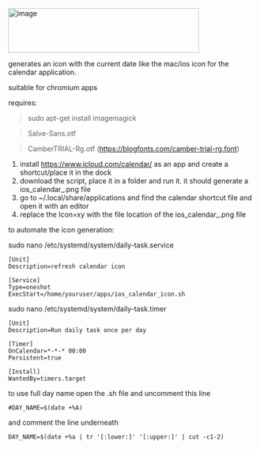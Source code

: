 <img width="386" height="90" alt="image" src="https://github.com/user-attachments/assets/267ee671-e1f4-47b2-8ce8-352f2b300e90" />


generates an icon with the current date like the mac/ios icon for the calendar application.

suitable for chromium apps

requires:

> sudo apt-get install imagemagick

> Salve-Sans.otf

> CamberTRIAL-Rg.otf (https://blogfonts.com/camber-trial-rg.font)


1. install https://www.icloud.com/calendar/ as an app and create a shortcut/place it in the dock
2. download the script, place it in a folder and run it. it should generate a ios_calendar_.png file
3. go to ~/.local/share/applications and find the calendar shortcut file and open it with an editor
4. replace the Icon=xy with the file location of the ios_calendar_.png file



to automate the icon generation:

sudo nano /etc/systemd/system/daily-task.service
```
[Unit]
Description=refresh calendar icon

[Service]
Type=oneshot
ExecStart=/home/youruser/apps/ios_calendar_icon.sh
```

sudo nano /etc/systemd/system/daily-task.timer
```
[Unit]
Description=Run daily task once per day

[Timer]
OnCalendar=*-*-* 00:00
Persistent=true

[Install]
WantedBy=timers.target
```

to use full day name open the .sh file and uncomment this line

`
#DAY_NAME=$(date +%A)
`

and comment the line underneath

`
DAY_NAME=$(date +%a | tr '[:lower:]' '[:upper:]' | cut -c1-2)
`
